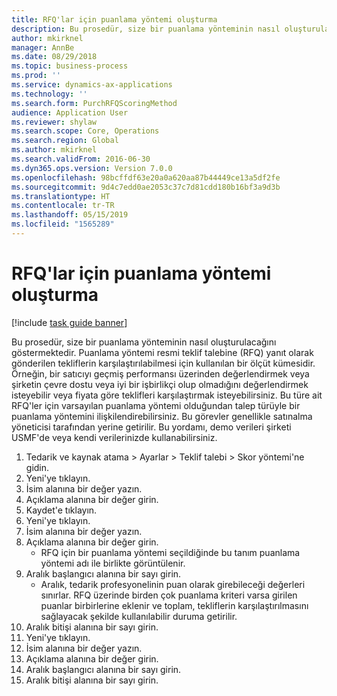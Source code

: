 ```yaml
---
title: RFQ'lar için puanlama yöntemi oluşturma
description: Bu prosedür, size bir puanlama yönteminin nasıl oluşturulacağını göstermektedir.
author: mkirknel
manager: AnnBe
ms.date: 08/29/2018
ms.topic: business-process
ms.prod: ''
ms.service: dynamics-ax-applications
ms.technology: ''
ms.search.form: PurchRFQScoringMethod
audience: Application User
ms.reviewer: shylaw
ms.search.scope: Core, Operations
ms.search.region: Global
ms.author: mkirknel
ms.search.validFrom: 2016-06-30
ms.dyn365.ops.version: Version 7.0.0
ms.openlocfilehash: 98bcffdf63e20a0a620aa87b44449ce13a5df2fe
ms.sourcegitcommit: 9d4c7edd0ae2053c37c7d81cdd180b16bf3a9d3b
ms.translationtype: HT
ms.contentlocale: tr-TR
ms.lasthandoff: 05/15/2019
ms.locfileid: "1565289"
---
```

# <a name="create-a-scoring-method-for-rfqs"></a>RFQ'lar için puanlama yöntemi oluşturma

[!include [task guide banner](../../includes/task-guide-banner.md)]

Bu prosedür, size bir puanlama yönteminin nasıl oluşturulacağını göstermektedir. Puanlama yöntemi resmi teklif talebine (RFQ) yanıt olarak gönderilen tekliflerin karşılaştırılabilmesi için kullanılan bir ölçüt kümesidir. Örneğin, bir satıcıyı geçmiş performansı üzerinden değerlendirmek veya şirketin çevre dostu veya iyi bir işbirlikçi olup olmadığını değerlendirmek isteyebilir veya fiyata göre teklifleri karşılaştırmak isteyebilirsiniz. Bu türe ait RFQ'ler için varsayılan puanlama yöntemi olduğundan talep türüyle bir puanlama yöntemini ilişkilendirebilirsiniz. Bu görevler genellikle satınalma yöneticisi tarafından yerine getirilir. Bu yordamı, demo verileri şirketi USMF'de veya kendi verilerinizde kullanabilirsiniz.

1. Tedarik ve kaynak atama > Ayarlar > Teklif talebi > Skor yöntemi'ne gidin.
2. Yeni'ye tıklayın.
3. İsim alanına bir değer yazın.
4. Açıklama alanına bir değer girin.
5. Kaydet'e tıklayın.
6. Yeni'ye tıklayın.
7. İsim alanına bir değer yazın.
8. Açıklama alanına bir değer girin.
    * RFQ için bir puanlama yöntemi seçildiğinde bu tanım puanlama yöntemi adı ile birlikte görüntülenir.  
9. Aralık başlangıcı alanına bir sayı girin.
    * Aralık, tedarik profesyonelinin puan olarak girebileceği değerleri sınırlar. RFQ üzerinde birden çok puanlama kriteri varsa girilen puanlar birbirlerine eklenir ve toplam, tekliflerin karşılaştırılmasını sağlayacak şekilde kullanılabilir duruma getirilir.  
10. Aralık bitişi alanına bir sayı girin.
11. Yeni'ye tıklayın.
12. İsim alanına bir değer yazın.
13. Açıklama alanına bir değer girin.
14. Aralık başlangıcı alanına bir sayı girin.
15. Aralık bitişi alanına bir sayı girin.

